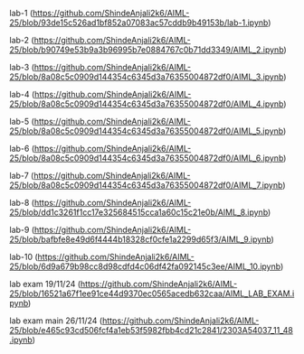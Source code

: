 lab-1 (https://github.com/ShindeAnjali2k6/AIML-25/blob/93de15c526ad1bf852a07083ac57cddb9b49153b/lab-1.ipynb)

lab-2 (https://github.com/ShindeAnjali2k6/AIML-25/blob/b90749e53b9a3b96995b7e0884767c0b71dd3349/AIML_2.ipynb)

lab-3 (https://github.com/ShindeAnjali2k6/AIML-25/blob/8a08c5c0909d144354c6345d3a76355004872df0/AIML_3.ipynb)

lab-4 (https://github.com/ShindeAnjali2k6/AIML-25/blob/8a08c5c0909d144354c6345d3a76355004872df0/AIML_4.ipynb)

lab-5 (https://github.com/ShindeAnjali2k6/AIML-25/blob/8a08c5c0909d144354c6345d3a76355004872df0/AIML_5.ipynb)

lab-6 (https://github.com/ShindeAnjali2k6/AIML-25/blob/8a08c5c0909d144354c6345d3a76355004872df0/AIML_6.ipynb)

lab-7 (https://github.com/ShindeAnjali2k6/AIML-25/blob/8a08c5c0909d144354c6345d3a76355004872df0/AIML_7.ipynb)

lab-8 (https://github.com/ShindeAnjali2k6/AIML-25/blob/dd1c3261f1cc17e325684515cca1a60c15c21e0b/AIML_8.ipynb)

lab-9 (https://github.com/ShindeAnjali2k6/AIML-25/blob/bafbfe8e49d6f4444b18328cf0cfe1a2299d65f3/AIML_9.ipynb)

lab-10 (https://github.com/ShindeAnjali2k6/AIML-25/blob/6d9a679b98cc8d98cdfd4c06df42fa092145c3ee/AIML_10.ipynb)

lab exam 19/11/24 (https://github.com/ShindeAnjali2k6/AIML-25/blob/16521a67f1ee91ce44d9370ec0565acedb632caa/AIML_LAB_EXAM.ipynb)

lab exam main 26/11/24 (https://github.com/ShindeAnjali2k6/AIML-25/blob/e465c93cd506fcf4a1eb53f5982fbb4cd21c2841/2303A54037_11_48.ipynb)
